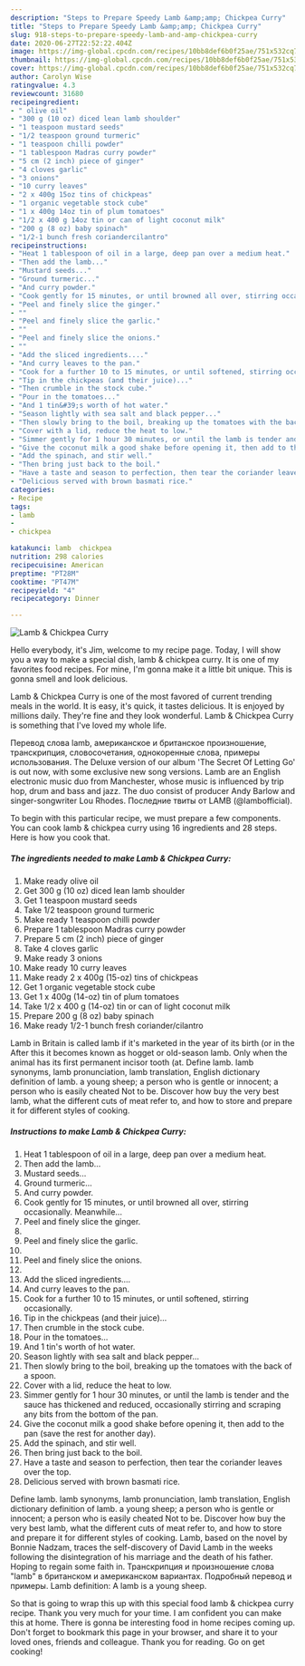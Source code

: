 ```yaml
---
description: "Steps to Prepare Speedy Lamb &amp;amp; Chickpea Curry"
title: "Steps to Prepare Speedy Lamb &amp;amp; Chickpea Curry"
slug: 918-steps-to-prepare-speedy-lamb-and-amp-chickpea-curry
date: 2020-06-27T22:52:22.404Z
image: https://img-global.cpcdn.com/recipes/10bb8def6b0f25ae/751x532cq70/lamb-chickpea-curry-recipe-main-photo.jpg
thumbnail: https://img-global.cpcdn.com/recipes/10bb8def6b0f25ae/751x532cq70/lamb-chickpea-curry-recipe-main-photo.jpg
cover: https://img-global.cpcdn.com/recipes/10bb8def6b0f25ae/751x532cq70/lamb-chickpea-curry-recipe-main-photo.jpg
author: Carolyn Wise
ratingvalue: 4.3
reviewcount: 31680
recipeingredient:
- " olive oil"
- "300 g (10 oz) diced lean lamb shoulder"
- "1 teaspoon mustard seeds"
- "1/2 teaspoon ground turmeric"
- "1 teaspoon chilli powder"
- "1 tablespoon Madras curry powder"
- "5 cm (2 inch) piece of ginger"
- "4 cloves garlic"
- "3 onions"
- "10 curry leaves"
- "2 x 400g 15oz tins of chickpeas"
- "1 organic vegetable stock cube"
- "1 x 400g 14oz tin of plum tomatoes"
- "1/2 x 400 g 14oz tin or can of light coconut milk"
- "200 g (8 oz) baby spinach"
- "1/2-1 bunch fresh coriandercilantro"
recipeinstructions:
- "Heat 1 tablespoon of oil in a large, deep pan over a medium heat."
- "Then add the lamb..."
- "Mustard seeds..."
- "Ground turmeric..."
- "And curry powder."
- "Cook gently for 15 minutes, or until browned all over, stirring occasionally. Meanwhile..."
- "Peel and finely slice the ginger."
- ""
- "Peel and finely slice the garlic."
- ""
- "Peel and finely slice the onions."
- ""
- "Add the sliced ingredients...."
- "And curry leaves to the pan."
- "Cook for a further 10 to 15 minutes, or until softened, stirring occasionally."
- "Tip in the chickpeas (and their juice)..."
- "Then crumble in the stock cube."
- "Pour in the tomatoes..."
- "And 1 tin&#39;s worth of hot water."
- "Season lightly with sea salt and black pepper..."
- "Then slowly bring to the boil, breaking up the tomatoes with the back of a spoon."
- "Cover with a lid, reduce the heat to low."
- "Simmer gently for 1 hour 30 minutes, or until the lamb is tender and the sauce has thickened and reduced, occasionally stirring and scraping any bits from the bottom of the pan."
- "Give the coconut milk a good shake before opening it, then add to the pan (save the rest for another day)."
- "Add the spinach, and stir well."
- "Then bring just back to the boil."
- "Have a taste and season to perfection, then tear the coriander leaves over the top."
- "Delicious served with brown basmati rice."
categories:
- Recipe
tags:
- lamb
- 
- chickpea

katakunci: lamb  chickpea 
nutrition: 298 calories
recipecuisine: American
preptime: "PT28M"
cooktime: "PT47M"
recipeyield: "4"
recipecategory: Dinner

---
```



![Lamb &amp; Chickpea Curry](https://img-global.cpcdn.com/recipes/10bb8def6b0f25ae/751x532cq70/lamb-chickpea-curry-recipe-main-photo.jpg)

Hello everybody, it's Jim, welcome to my recipe page. Today, I will show you a way to make a special dish, lamb &amp; chickpea curry. It is one of my favorites food recipes. For mine, I'm gonna make it a little bit unique. This is gonna smell and look delicious.

Lamb &amp; Chickpea Curry is one of the most favored of current trending meals in the world. It is easy, it's quick, it tastes delicious. It is enjoyed by millions daily. They're fine and they look wonderful. Lamb &amp; Chickpea Curry is something that I've loved my whole life.

Перевод слова lamb, американское и британское произношение, транскрипция, словосочетания, однокоренные слова, примеры использования. The Deluxe version of our album &#39;The Secret Of Letting Go&#39; is out now, with some exclusive new song versions. Lamb are an English electronic music duo from Manchester, whose music is influenced by trip hop, drum and bass and jazz. The duo consist of producer Andy Barlow and singer-songwriter Lou Rhodes. Последние твиты от LAMB (@lambofficial).


To begin with this particular recipe, we must prepare a few components. You can cook lamb &amp; chickpea curry using 16 ingredients and 28 steps. Here is how you cook that.

<!--inarticleads1-->

##### The ingredients needed to make Lamb &amp; Chickpea Curry:

1. Make ready  olive oil
1. Get 300 g (10 oz) diced lean lamb shoulder
1. Get 1 teaspoon mustard seeds
1. Take 1/2 teaspoon ground turmeric
1. Make ready 1 teaspoon chilli powder
1. Prepare 1 tablespoon Madras curry powder
1. Prepare 5 cm (2 inch) piece of ginger
1. Take 4 cloves garlic
1. Make ready 3 onions
1. Make ready 10 curry leaves
1. Make ready 2 x 400g (15-oz) tins of chickpeas
1. Get 1 organic vegetable stock cube
1. Get 1 x 400g (14-oz) tin of plum tomatoes
1. Take 1/2 x 400 g (14-oz) tin or can of light coconut milk
1. Prepare 200 g (8 oz) baby spinach
1. Make ready 1/2-1 bunch fresh coriander/cilantro


Lamb in Britain is called lamb if it&#39;s marketed in the year of its birth (or in the After this it becomes known as hogget or old-season lamb. Only when the animal has its first permanent incisor tooth (at. Define lamb. lamb synonyms, lamb pronunciation, lamb translation, English dictionary definition of lamb. a young sheep; a person who is gentle or innocent; a person who is easily cheated Not to be. Discover how buy the very best lamb, what the different cuts of meat refer to, and how to store and prepare it for different styles of cooking. 

<!--inarticleads2-->

##### Instructions to make Lamb &amp; Chickpea Curry:

1. Heat 1 tablespoon of oil in a large, deep pan over a medium heat.
1. Then add the lamb...
1. Mustard seeds...
1. Ground turmeric...
1. And curry powder.
1. Cook gently for 15 minutes, or until browned all over, stirring occasionally. Meanwhile...
1. Peel and finely slice the ginger.
1. 
1. Peel and finely slice the garlic.
1. 
1. Peel and finely slice the onions.
1. 
1. Add the sliced ingredients....
1. And curry leaves to the pan.
1. Cook for a further 10 to 15 minutes, or until softened, stirring occasionally.
1. Tip in the chickpeas (and their juice)...
1. Then crumble in the stock cube.
1. Pour in the tomatoes...
1. And 1 tin&#39;s worth of hot water.
1. Season lightly with sea salt and black pepper...
1. Then slowly bring to the boil, breaking up the tomatoes with the back of a spoon.
1. Cover with a lid, reduce the heat to low.
1. Simmer gently for 1 hour 30 minutes, or until the lamb is tender and the sauce has thickened and reduced, occasionally stirring and scraping any bits from the bottom of the pan.
1. Give the coconut milk a good shake before opening it, then add to the pan (save the rest for another day).
1. Add the spinach, and stir well.
1. Then bring just back to the boil.
1. Have a taste and season to perfection, then tear the coriander leaves over the top.
1. Delicious served with brown basmati rice.


Define lamb. lamb synonyms, lamb pronunciation, lamb translation, English dictionary definition of lamb. a young sheep; a person who is gentle or innocent; a person who is easily cheated Not to be. Discover how buy the very best lamb, what the different cuts of meat refer to, and how to store and prepare it for different styles of cooking. Lamb, based on the novel by Bonnie Nadzam, traces the self-discovery of David Lamb in the weeks following the disintegration of his marriage and the death of his father. Hoping to regain some faith in. Транскрипция и произношение слова &#34;lamb&#34; в британском и американском вариантах. Подробный перевод и примеры. Lamb definition: A lamb is a young sheep. 

So that is going to wrap this up with this special food lamb &amp; chickpea curry recipe. Thank you very much for your time. I am confident you can make this at home. There is gonna be interesting food in home recipes coming up. Don't forget to bookmark this page in your browser, and share it to your loved ones, friends and colleague. Thank you for reading. Go on get cooking!
